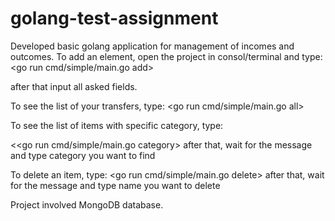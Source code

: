 # golang-test-assignment
Developed basic golang application for management of incomes and outcomes. 
To add an element, open the project in consol/terminal and type:
<go run cmd/simple/main.go add>

after that input all asked fields.

To see the list of your transfers, type:
<go run cmd/simple/main.go all>

To see the list of items with specific category, type:

<<go run cmd/simple/main.go category>
after that, wait for the message and type category you want to find

To delete an item, type:
<go run cmd/simple/main.go delete>
after that, wait for the message and type name you want to delete





Project involved MongoDB database.
